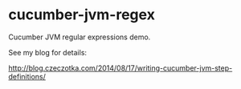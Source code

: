 cucumber-jvm-regex
==================

Cucumber JVM regular expressions demo.

See my blog for details:

http://blog.czeczotka.com/2014/08/17/writing-cucumber-jvm-step-definitions/
